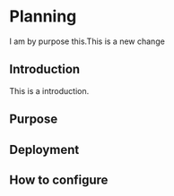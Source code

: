 # Planning

I am by purpose this.This is a new change

## Introduction

This is a introduction.

## Purpose

## Deployment

## How to configure
